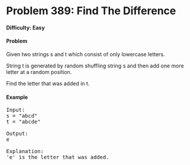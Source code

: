 # Problem 389: Find The Difference

#### Difficulty: Easy

#### Problem

Given two strings s and t which consist of only lowercase letters.

String t is generated by random shuffling string s and then add one more letter at a random position.

Find the letter that was added in t.

#### Example

<pre>
Input:
s = "abcd"
t = "abcde"

Output:
e

Explanation:
'e' is the letter that was added.
</pre>